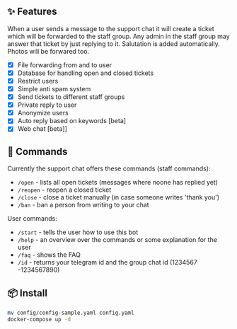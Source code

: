 ## ✨ Features

When a user sends a message to the support chat it will create a ticket which will be forwarded to the staff group. Any admin in the staff group may answer that ticket by just replying to it. Salutation is added automatically. Photos will be forwared too.

- [x] File forwarding from and to user
- [x] Database for handling open and closed tickets
- [x] Restrict users
- [x] Simple anti spam system
- [x] Send tickets to different staff groups
- [x] Private reply to user
- [x] Anonymize users
- [x] Auto reply based on keywords [beta]
- [x] Web chat [beta]]  

## 📜 Commands

Currently the support chat offers these commands (staff commands):

- `/open` - lists all open tickets (messages where noone has replied yet)
- `/reopen` - reopen a closed ticket
- `/close` - close a ticket manually (in case someone writes 'thank you')
- `/ban` - ban a person from writing to your chat

User commands:

- `/start` - tells the user how to use this bot
- `/help` - an overview over the commands or some explanation for the user
- `/faq` - shows the FAQ
- `/id` - returns your telegram id and the group chat id (1234567 -1234567890)

## 📦 Install

```bash
mv config/config-sample.yaml config.yaml
docker-compose up -d
```